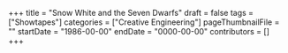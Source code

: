 +++
title = "Snow White and the Seven Dwarfs"
draft = false
tags = ["Showtapes"]
categories = ["Creative Engineering"]
pageThumbnailFile = ""
startDate = "1986-00-00"
endDate = "0000-00-00"
contributors = []
+++
